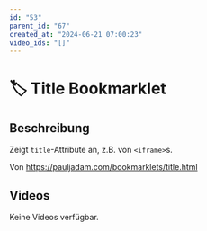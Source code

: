```yaml
---
id: "53"
parent_id: "67"
created_at: "2024-06-21 07:00:23"
video_ids: "[]"
---
```


# 🏷️ Title Bookmarklet

## Beschreibung

Zeigt `title`-Attribute an, z.B. von `<iframe>`s.

Von <https://pauljadam.com/bookmarklets/title.html>

## Videos

Keine Videos verfügbar.
